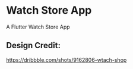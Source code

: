 # Watch Store App

A Flutter Watch Store App

## Design Credit:

https://dribbble.com/shots/9162806-wtach-shop

